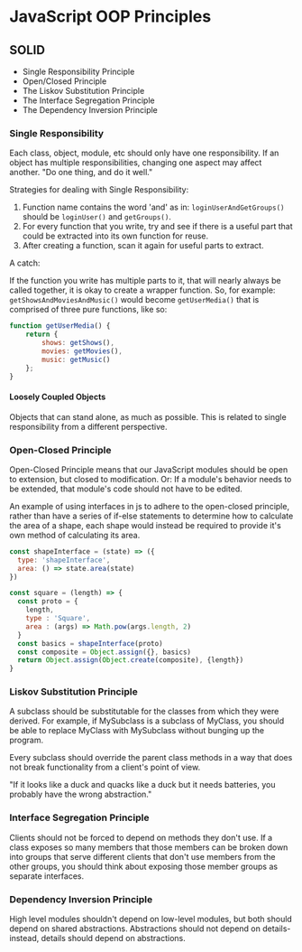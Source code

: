 # JavaScript OOP Principles


## SOLID

* Single Responsibility Principle
* Open/Closed Principle
* The Liskov Substitution Principle
* The Interface Segregation Principle
* The Dependency Inversion Principle

### Single Responsibility

Each class, object, module, etc should only have one responsibility. If an object has multiple responsibilities, changing one aspect may affect another. "Do one thing, and do it well."

Strategies for dealing with Single Responsibility:

1. Function name contains the word 'and' as in: `loginUserAndGetGroups()` should be `loginUser()` and `getGroups()`.
2. For every function that you write, try and see if there is a useful part that could be extracted into its own function for reuse.
3. After creating a function, scan it again for useful parts to extract.

A catch:

If the function you write has multiple parts to it, that will nearly always be called together, it is okay to create a wrapper function. So, for example: `getShowsAndMoviesAndMusic()` would become `getUserMedia()` that is comprised of three pure functions, like so: 
```js
function getUserMedia() {
    return {
        shows: getShows(), 
        movies: getMovies(), 
        music: getMusic()
    };
}
```

#### Loosely Coupled Objects

Objects that can stand alone, as much as possible. This is related to single responsibility from a different perspective.


### Open-Closed Principle

Open-Closed Principle means that our JavaScript modules should be open to extension, but closed to modification. Or: If a module's behavior needs to be extended, that module's code should not have to be edited.

An example of using interfaces in js to adhere to the open-closed principle, rather than have a series of if-else statements to determine how to calculate the area of a shape, each shape would instead be required to provide it's own method of calculating its area.

```js
const shapeInterface = (state) => ({
  type: 'shapeInterface',
  area: () => state.area(state)
})

const square = (length) => {
  const proto = {
    length,
    type : 'Square',
    area : (args) => Math.pow(args.length, 2)
  }
  const basics = shapeInterface(proto)
  const composite = Object.assign({}, basics)
  return Object.assign(Object.create(composite), {length})
}
```


### Liskov Substitution Principle

A subclass should be substitutable for the classes from which they were derived. For example, if MySubclass is a subclass of MyClass, you should be able to replace MyClass with MySubclass without bunging up the program.

Every subclass should override the parent class methods in a way that does not break functionality from a client's point of view.

"If it looks like a duck and quacks like a duck but it needs batteries, you probably have the wrong abstraction."


### Interface Segregation Principle

Clients should not be forced to depend on methods they don't use. If a class exposes so many members that those members can be broken down into groups that serve different clients that don't use members from the other groups, you should think about exposing those member groups as separate interfaces.


### Dependency Inversion Principle

High level modules shouldn't depend on low-level modules, but both should depend on shared abstractions. Abstractions should not depend on details- instead, details should depend on abstractions.